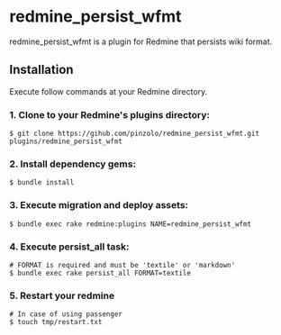 # redmine_persist_wfmt

redmine_persist_wfmt is a plugin for Redmine that persists wiki format.

## Installation

Execute follow commands at your Redmine directory.

### 1. Clone to your Redmine's plugins directory:

```shell
$ git clone https://gihub.com/pinzolo/redmine_persist_wfmt.git plugins/redmine_persist_wfmt
```

### 2. Install dependency gems:

```shell
$ bundle install
```

### 3. Execute migration and deploy assets:

```shell
$ bundle exec rake redmine:plugins NAME=redmine_persist_wfmt
```

### 4. Execute persist_all task:

```shell
# FORMAT is required and must be 'textile' or 'markdown'
$ bundle exec rake persist_all FORMAT=textile
```

### 5. Restart your redmine

```shell
# In case of using passenger
$ touch tmp/restart.txt
```

